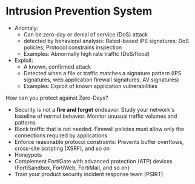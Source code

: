 # Intrusion Prevention System

* Anomaly:
  * Can be zero-day or denial of service (DoS) attack
  * detected by behavioral analysis: Rated-based IPS signatures; DoS policies; Protocol constrains inspection
  * Examples: Abnormally high rate traffic (DoS/flood)
* Exploit:
  * A known, confirmed attack
  * Detected when a file or traffic matches a signature pattern (IPS signatures, web application firewall signatures, AV signatures)
  * Examples: Exploit of known application vulnerabilities

How can you protect against Zero-Days?
* Security is not a **fire and forget** endeavor. Study your network's baseline of normal behavior. Monitor unusual
traffic volumes and patterns
* Block traffic that is not needed. Firewall policies must allow only the connections required by applications
* Enforce reasonable protocol constraints: Prevents buffer overflows, cross-site scripting (XSRF), and so on
* Honeypots
* Complement FortiGate with advanced protection (ATP) devices (FortiSandbox, FortiWeb, FortiMail, and so on)
* Train your product security incident response team (PSIRT)
